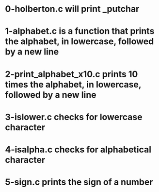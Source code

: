 # 0-holberton.c will print _putchar
# 1-alphabet.c is a function that prints the alphabet, in lowercase, followed by a new line
# 2-print_alphabet_x10.c prints 10 times the alphabet, in lowercase, followed by a new line
# 3-islower.c checks for lowercase character
# 4-isalpha.c checks for alphabetical character
# 5-sign.c prints the sign of a number
